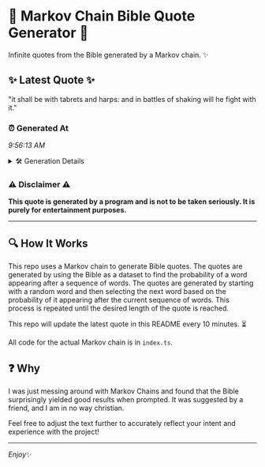 # 📖 Markov Chain Bible Quote Generator 📖

Infinite quotes from the Bible generated by a Markov chain. ✨

## ✨ Latest Quote ✨
"it shall be with tabrets and harps: and in battles of shaking will he fight with it."

### ⏰ Generated At
*9:56:13 AM*

<details>
    <summary>🛠️ Generation Details</summary>
    <p>
        <strong>🌱 Seed:</strong> it<br>
        <strong>🔄 Iterations:</strong> 16<br>
        <strong>📜 Context History:</strong><br>[ it ]: shall<br>[ it, shall ]: be<br>[ it, shall, be ]: with<br>[ it, shall, be, with ]: tabrets<br>[ it, shall, be, with, tabrets ]: and<br>[ it, shall, be, with, tabrets, and ]: harps:<br>[ shall, be, with, tabrets, and, harps: ]: and<br>[ be, with, tabrets, and, harps:, and ]: in<br>[ with, tabrets, and, harps:, and, in ]: battles<br>[ tabrets, and, harps:, and, in, battles ]: of<br>[ and, harps:, and, in, battles, of ]: shaking<br>[ harps:, and, in, battles, of, shaking ]: will<br>[ and, in, battles, of, shaking, will ]: he<br>[ in, battles, of, shaking, will, he ]: fight<br>[ battles, of, shaking, will, he, fight ]: with<br>[ of, shaking, will, he, fight, with ]: it.<br>
    </p>
</details>

### ⚠️ Disclaimer ⚠️
**This quote is generated by a program and is not to be taken seriously. It is purely for entertainment purposes.**

---

## 🔍 How It Works

This repo uses a Markov chain to generate Bible quotes. The quotes are generated by using the Bible as a dataset to find the probability of a word appearing after a sequence of words. The quotes are generated by starting with a random word and then selecting the next word based on the probability of it appearing after the current sequence of words. This process is repeated until the desired length of the quote is reached.

This repo will update the latest quote in this README every 10 minutes. ⏳

All code for the actual Markov chain is in `index.ts`.

## ❓ Why

I was just messing around with Markov Chains and found that the Bible surprisingly yielded good results when prompted. 
It was suggested by a friend, and I am in no way christian.

Feel free to adjust the text further to accurately reflect your intent and experience with the project!

---

*Enjoy*✨
